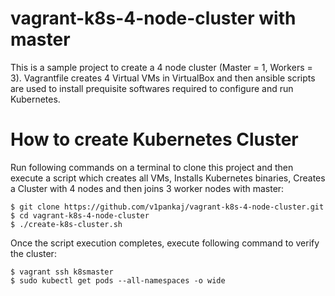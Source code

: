 # vagrant-k8s-4-node-cluster with master

This is a sample project to create a 4 node cluster (Master = 1, Workers = 3). Vagrantfile creates 4 Virtual VMs in VirtualBox and then ansible scripts are used to install prequisite softwares required to configure and run Kubernetes.

# How to create Kubernetes Cluster

Run following commands on a terminal to clone this project and then execute a script which creates all VMs, Installs Kubernetes binaries, Creates a Cluster with 4 nodes and then joins 3 worker nodes with master:

```
$ git clone https://github.com/v1pankaj/vagrant-k8s-4-node-cluster.git
$ cd vagrant-k8s-4-node-cluster
$ ./create-k8s-cluster.sh
```

Once the script execution completes, execute following command to verify the cluster:

```
$ vagrant ssh k8smaster
$ sudo kubectl get pods --all-namespaces -o wide
```



